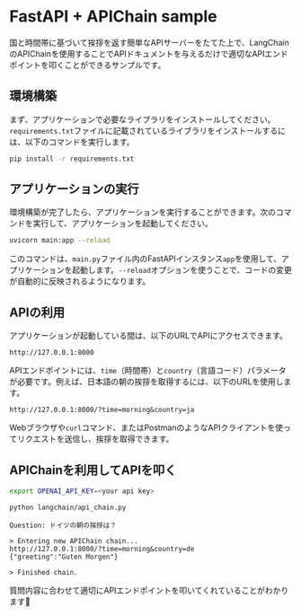 # FastAPI + APIChain sample

国と時間帯に基づいて挨拶を返す簡単なAPIサーバーをたてた上で、LangChainのAPIChainを使用することでAPIドキュメントを与えるだけで適切なAPIエンドポイントを叩くことができるサンプルです。

## 環境構築

まず、アプリケーションで必要なライブラリをインストールしてください。`requirements.txt`ファイルに記載されているライブラリをインストールするには、以下のコマンドを実行します。

```bash
pip install -r requirements.txt
```

## アプリケーションの実行

環境構築が完了したら、アプリケーションを実行することができます。次のコマンドを実行して、アプリケーションを起動してください。

```bash
uvicorn main:app --reload
```

このコマンドは、`main.py`ファイル内のFastAPIインスタンス`app`を使用して、アプリケーションを起動します。`--reload`オプションを使うことで、コードの変更が自動的に反映されるようになります。

## APIの利用

アプリケーションが起動している間は、以下のURLでAPIにアクセスできます。

```
http://127.0.0.1:8000
```

APIエンドポイントには、`time`（時間帯）と`country`（言語コード）パラメータが必要です。例えば、日本語の朝の挨拶を取得するには、以下のURLを使用します。

```
http://127.0.0.1:8000/?time=morning&country=ja
```

Webブラウザや`curl`コマンド、またはPostmanのようなAPIクライアントを使ってリクエストを送信し、挨拶を取得できます。

## APIChainを利用してAPIを叩く

```bash
export OPENAI_API_KEY=<your api key>
```

```bash
python langchain/api_chain.py
```

```output
Question: ドイツの朝の挨拶は？

> Entering new APIChain chain...
http://127.0.0.1:8000/?time=morning&country=de
{"greeting":"Guten Morgen"}

> Finished chain.
```

質問内容に合わせて適切にAPIエンドポイントを叩いてくれていることがわかります🎉
